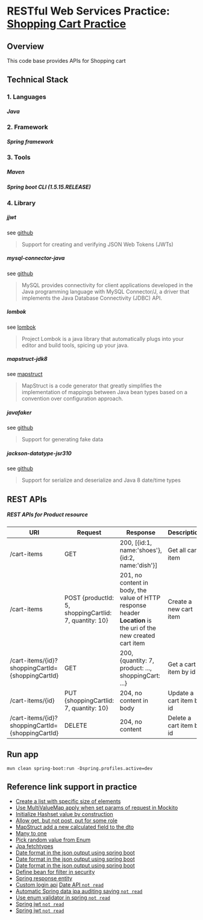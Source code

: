 # RESTful Web Services Practice: [Shopping Cart Practice](https://docs.google.com/document/d/1S6CjwUC3Q7_RlmTVschJod-9VKfzcgHE9IyePgG1tYQ/edit?usp=sharing)

## Overview
This code base provides APIs for Shopping cart

## Technical Stack

### 1. Languages

##### Java

### 2. Framework

##### Spring framework

### 3. Tools

##### Maven

##### Spring boot CLI (1.5.15.RELEASE)

### 4. Library

##### jjwt
see [github](https://github.com/jwtk/jjwt) 
> Support for creating and verifying JSON Web Tokens (JWTs)

##### mysql-connector-java
see [github](https://github.com/mysql/mysql-connector-j)
> MySQL provides connectivity for client applications developed in the Java programming language with MySQL Connector/J,
 a driver that implements the Java Database Connectivity (JDBC) API. 

##### lombok
see [lombok](https://projectlombok.org/)
> Project Lombok is a java library that automatically plugs into your editor and build tools, spicing up your java.

##### mapstruct-jdk8
see [mapstruct](http://mapstruct.org/)
> MapStruct is a code generator that greatly simplifies the implementation of mappings between Java bean types based on
 a convention over configuration approach.

##### javafaker
see [github](https://github.com/DiUS/java-faker)
> Support for generating fake data

##### jackson-datatype-jsr310
see [github](https://github.com/FasterXML/jackson-datatype-jsr310)
> Support for serialize and deserialize and Java 8 date/time types

## REST APIs

##### REST APIs for Product resource

URI|Request|Response|Description
---|---|---|---
/cart-items|GET|200, [{id:1, name:'shoes'},{id:2, name:'dish'}]|Get all cart item
/cart-items|POST {productId: 5, shoppingCartIid: 7, quantity: 10}|201, no content in body, the value of HTTP response header **Location** is the uri of the new created cart item|Create a new cart item
/cart-items/{id}?shoppingCartId={shoppingCartId}|GET|200, {quantity: 7, product: ..., shoppingCart: ...}|Get a cart item by id 
/cart-items/{id}|PUT {shoppingCartIid: 7, quantity: 10}|204, no content in body|Update a cart item by id
/cart-items/{id}?shoppingCartId={shoppingCartId}|DELETE|204, no content|Delete a cart item by id

## Run app
`mvn clean spring-boot:run -Dspring.profiles.active=dev`

## Reference link support in practice
- [Create a list with specific size of elements](https://stackoverflow.com/questions/8267348/how-to-create-a-list-with-specific-size-of-elements)
- [Use MultiValueMap apply when set params of request in Mockito](https://www.programcreek.com/java-api-examples/index.php?api=org.springframework.util.MultiValueMap)
- [Initialize Hashset value by construction](https://stackoverflow.com/questions/2041778/how-to-initialize-hashset-values-by-construction)
- [Allow get, but not post, put for some role](https://stackoverflow.com/questions/37883822/allow-get-but-not-post-put-for-some-role)
- [MapStruct add a new calculated field to the dto](https://stackoverflow.com/questions/45500779/mapstruct-add-a-new-calculated-field-to-the-dto?rq=1)
- [Many to one](https://stackoverflow.com/questions/7197181/jpa-unidirectional-many-to-one-and-cascading-delete/38495206)
- [Pick random value from Enum](https://stackoverflow.com/questions/1972392/pick-a-random-value-from-an-enum)
- [Jpa fetchtypes](https://www.thoughts-on-java.org/entity-mappings-introduction-jpa-fetchtypes/)
- [Date format in the json output using spring boot](https://stackoverflow.com/questions/29027475/date-format-in-the-json-output-using-spring-boot)
- [Date format in the json output using spring boot](http://lewandowski.io/2016/02/formatting-java-time-with-spring-boot-using-json/)
- [Date format in the json output using spring boot](https://stackoverflow.com/questions/45662820/how-to-set-format-of-string-for-java-time-instant-using-objectmapper)
- [Define bean for filter in security](https://stackoverflow.com/questions/34233856/spring-security-authenticationmanager-must-be-specified-for-custom-filter)
- [Spring response entity](https://www.baeldung.com/spring-response-entity)
- [Custom login api](https://github.com/hantsy/springboot-jwt-sample)
[Date API `not read`](https://docs.oracle.com/javase/7/docs/api/java/util/Date.html)
- [Automatic Spring data jpa auditing saving `not read`](https://programmingmitra.blogspot.com/2017/02/automatic-spring-data-jpa-auditing-saving-CreatedBy-createddate-lastmodifiedby-lastmodifieddate-automatically.html)
- [Use enum validator in spring `not read`](https://funofprograming.wordpress.com/2016/09/29/java-enum-validator/)
- [Spring jwt `not read`](https://www.linkedin.com/pulse/json-web-token-jwt-spring-security-real-world-example-boris-trivic)
- [Spring jwt `not read`](https://www.devglan.com/spring-security/spring-boot-jwt-auth)
